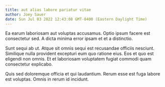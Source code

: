 ```yaml
---
title: aut alias labore pariatur vitae
author: Joey Sauer
date: Sun Jul 03 2022 12:43:08 GMT-0400 (Eastern Daylight Time)
---
```

Ea earum laboriosam aut voluptas accusamus. Optio ipsum facere est consectetur sed. A dicta minima error ipsam et et a distinctio.

 Sunt sequi ab ut. Atque sit omnis sequi est recusandae officiis nesciunt. Similique nulla provident excepturi eum quo ratione eius. Eos et quo est eligendi non omnis. Et et laboriosam voluptatem fugiat commodi quam consectetur explicabo.

 Quis sed doloremque officia et qui laudantium. Rerum esse est fuga labore est voluptas. Omnis in rerum id incidunt.